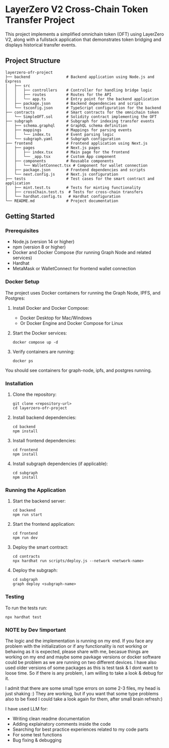 # LayerZero V2 Cross-Chain Token Transfer Project

This project implements a simplified omnichain token (OFT) using LayerZero V2, along with a fullstack application that demonstrates token bridging and displays historical transfer events.

## Project Structure

```
layerzero-ofr-project
├── backend                # Backend application using Node.js and Express
│   ├── src
│   │   ├── controllers    # Controller for handling bridge logic
│   │   ├── routes         # Routes for the API
│   │   └── app.ts         # Entry point for the backend application
│   ├── package.json       # Backend dependencies and scripts
│   └── tsconfig.json      # TypeScript configuration for the backend
├── contracts              # Smart contracts for the omnichain token
│   └── SimpleOFT.sol      # Solidity contract implementing the OFT
├── subgraph               # Subgraph for indexing transfer events
│   ├── schema.graphql     # GraphQL schema definition
│   ├── mappings           # Mappings for parsing events
│   │   └── index.ts       # Event parsing logic
│   └── subgraph.yaml      # Subgraph configuration
├── frontend               # Frontend application using Next.js
│   ├── pages              # Next.js pages
│   │   ├── index.tsx      # Main page for the frontend
│   │   └── _app.tsx       # Custom App component
│   ├── components         # Reusable components
│   │   └── WalletConnect.tsx # Component for wallet connection
│   ├── package.json       # Frontend dependencies and scripts
│   └── next.config.js     # Next.js configuration
├── tests                  # Test cases for the smart contract and application
│   ├── mint.test.ts       # Tests for minting functionality
│   ├── crossChain.test.ts  # Tests for cross-chain transfers
│   └── hardhat.config.ts   # Hardhat configuration
└── README.md              # Project documentation
```

## Getting Started

### Prerequisites

- Node.js (version 14 or higher)
- npm (version 8 or higher)
- Docker and Docker Compose (for running Graph Node and related services)
- Hardhat
- MetaMask or WalletConnect for frontend wallet connection

### Docker Setup

The project uses Docker containers for running the Graph Node, IPFS, and Postgres:

1. Install Docker and Docker Compose:

   - Docker Desktop for Mac/Windows
   - Or Docker Engine and Docker Compose for Linux

2. Start the Docker services:

   ```
   docker compose up -d
   ```

3. Verify containers are running:
   ```
   docker ps
   ```

You should see containers for graph-node, ipfs, and postgres running.

### Installation

1. Clone the repository:

   ```
   git clone <repository-url>
   cd layerzero-ofr-project
   ```

2. Install backend dependencies:

   ```
   cd backend
   npm install
   ```

3. Install frontend dependencies:

   ```
   cd frontend
   npm install
   ```

4. Install subgraph dependencies (if applicable):

   ```
   cd subgraph
   npm install
   ```

### Running the Application

1. Start the backend server:

   ```
   cd backend
   npm run start
   ```

2. Start the frontend application:

   ```
   cd frontend
   npm run dev
   ```

3. Deploy the smart contract:

   ```
   cd contracts
   npx hardhat run scripts/deploy.js --network <network-name>
   ```

4. Deploy the subgraph:

   ```
   cd subgraph
   graph deploy <subgraph-name>
   ```

### Testing

To run the tests run:

```
npx hardhat test
```

### NOTE by Dev !important

The logic and the implementation is running on my end.
If you face any problem with the initialization or if any functionality is not working or behaving as it is expected, please share with me, becasue things are working on my end and maybe some pavkage versions or docker software could be problem as we are running on two different devices. I have also used older versions of some packages as this is test task & I dont want to loose time.
So if there is any problem, I am willing to take a look & debug for it.

I admit that there are some small type errors on some 2-3 files, my head is just shaking :) They are working, but if you want that some type problems also to be fixed I could take a look again for them, after small brain refresh:)

I have used LLM for:

- Writing clean readme documentation
- Adding explainatory comments inside the code
- Searching for best practice experiences related to my code parts
- For some test functions
- Bug fixing & debugging
